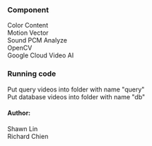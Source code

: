   ### Component
  Color Content  
  Motion Vector  
  Sound PCM Analyze  
  OpenCV  
  Google Cloud Video AI  
  
  
  ### Running code  
  Put query videos into folder with name "query"  
  Put database videos into folder with name "db"  
  
  
#### Author:  
Shawn Lin  
Richard Chien
